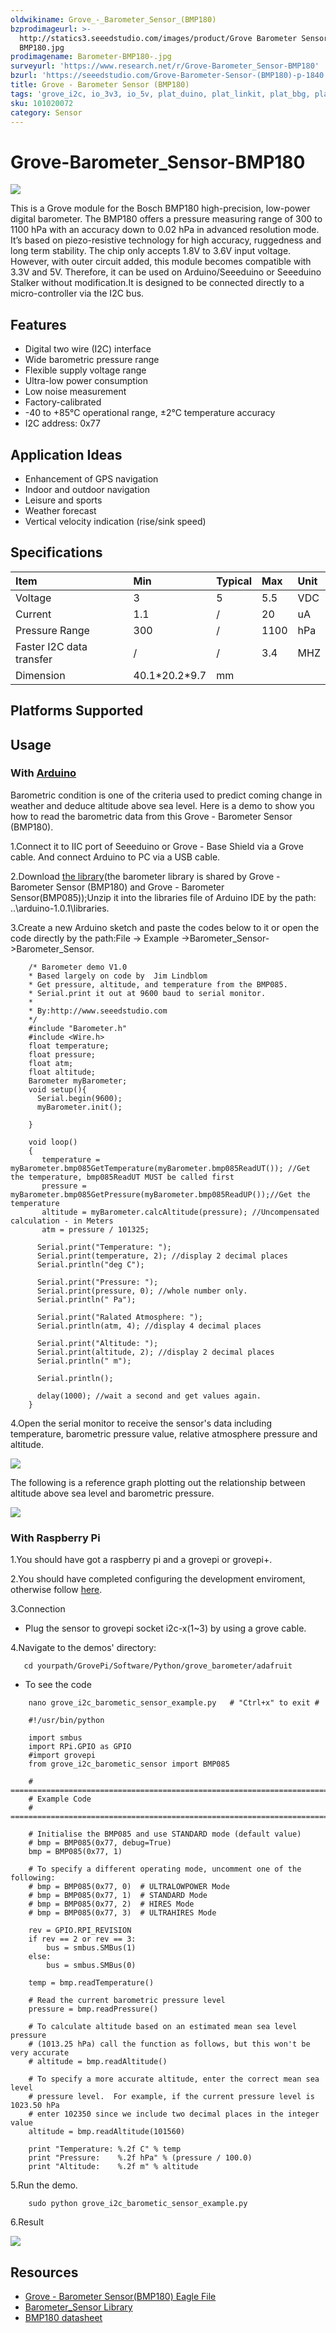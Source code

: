 ```yaml
---
oldwikiname: Grove_-_Barometer_Sensor_(BMP180)
bzprodimageurl: >-
  http://statics3.seeedstudio.com/images/product/Grove Barometer Sensor
  BMP180.jpg
prodimagename: Barometer-BMP180-.jpg
surveyurl: 'https://www.research.net/r/Grove-Barometer_Sensor-BMP180'
bzurl: 'https://seeedstudio.com/Grove-Barometer-Sensor-(BMP180)-p-1840.html'
title: Grove - Barometer Sensor (BMP180)
tags: 'grove_i2c, io_3v3, io_5v, plat_duino, plat_linkit, plat_bbg, plat_wio, plat_pi'
sku: 101020072
category: Sensor
---
```


# Grove-Barometer\_Sensor-BMP180

![](https://raw.githubusercontent.com/SeeedDocument/Grove-Barometer_Sensor-BMP180/master/img/Barometer-BMP180-.jpg)

This is a Grove module for the Bosch BMP180 high-precision, low-power digital barometer. The BMP180 offers a pressure measuring range of 300 to 1100 hPa with an accuracy down to 0.02 hPa in advanced resolution mode. It’s based on piezo-resistive technology for high accuracy, ruggedness and long term stability. The chip only accepts 1.8V to 3.6V input voltage. However, with outer circuit added, this module becomes compatible with 3.3V and 5V. Therefore, it can be used on Arduino/Seeeduino or Seeeduino Stalker without modification.It is designed to be connected directly to a micro-controller via the I2C bus.

## Features

* Digital two wire \(I2C\) interface
* Wide barometric pressure range
* Flexible supply voltage range
* Ultra-low power consumption
* Low noise measurement
* Factory-calibrated
* -40 to +85°C operational range, ±2°C temperature accuracy
* I2C address: 0x77

## Application Ideas

* Enhancement of GPS navigation
* Indoor and outdoor navigation
* Leisure and sports
* Weather forecast
* Vertical velocity indication \(rise/sink speed\)

## Specifications

|  Item |  Min |  Typical |  Max |  Unit |
| :--- | :--- | :--- | :--- | :--- |
|  Voltage |  3 |  5 |  5.5 |  VDC |
|  Current |  1.1 |  / |  20 |  uA |
|  Pressure Range |  300 |  / |  1100 |  hPa |
|  Faster I2C data transfer |  / |  / |  3.4 |  MHZ |
|  Dimension |  40.1\*20.2\*9.7 |  mm |  |  |

## Platforms Supported

## Usage

### With [Arduino](/Arduino)

Barometric condition is one of the criteria used to predict coming change in weather and deduce altitude above sea level. Here is a demo to show you how to read the barometric data from this Grove - Barometer Sensor \(BMP180\).

1.Connect it to IIC port of Seeeduino or Grove - Base Shield via a Grove cable. And connect Arduino to PC via a USB cable.

2.Download [the library](https://github.com/Seeed-Studio/Grove_Barometer_Sensor)\(the barometer library is shared by Grove - Barometer Sensor \(BMP180\) and Grove - Barometer Sensor\(BMP085\)\);Unzip it into the libraries file of Arduino IDE by the path: ..\arduino-1.0.1\libraries.

3.Create a new Arduino sketch and paste the codes below to it or open the code directly by the path:File -&gt; Example -&gt;Barometer\_Sensor-&gt;Barometer\_Sensor.

```text
    /* Barometer demo V1.0
    * Based largely on code by  Jim Lindblom
    * Get pressure, altitude, and temperature from the BMP085.
    * Serial.print it out at 9600 baud to serial monitor.
    *
    * By:http://www.seeedstudio.com
    */
    #include "Barometer.h"
    #include <Wire.h>
    float temperature;
    float pressure;
    float atm;
    float altitude;
    Barometer myBarometer;
    void setup(){
      Serial.begin(9600);
      myBarometer.init();

    }

    void loop()
    {
       temperature = myBarometer.bmp085GetTemperature(myBarometer.bmp085ReadUT()); //Get the temperature, bmp085ReadUT MUST be called first
       pressure = myBarometer.bmp085GetPressure(myBarometer.bmp085ReadUP());//Get the temperature
       altitude = myBarometer.calcAltitude(pressure); //Uncompensated calculation - in Meters
       atm = pressure / 101325;

      Serial.print("Temperature: ");
      Serial.print(temperature, 2); //display 2 decimal places
      Serial.println("deg C");

      Serial.print("Pressure: ");
      Serial.print(pressure, 0); //whole number only.
      Serial.println(" Pa");

      Serial.print("Ralated Atmosphere: ");
      Serial.println(atm, 4); //display 4 decimal places

      Serial.print("Altitude: ");
      Serial.print(altitude, 2); //display 2 decimal places
      Serial.println(" m");

      Serial.println();

      delay(1000); //wait a second and get values again.
    }
```

4.Open the serial monitor to receive the sensor's data including temperature, barometric pressure value, relative atmosphere pressure and altitude.

![](https://raw.githubusercontent.com/SeeedDocument/Grove-Barometer_Sensor-BMP180/master/img/Barometer_Sensor.jpg)

The following is a reference graph plotting out the relationship between altitude above sea level and barometric pressure.

![](https://raw.githubusercontent.com/SeeedDocument/Grove-Barometer_Sensor-BMP180/master/img/Pressure_and_Altitude.jpg)

### With Raspberry Pi

1.You should have got a raspberry pi and a grovepi or grovepi+.

2.You should have completed configuring the development enviroment, otherwise follow [here](/GrovePiPlus).

3.Connection

* Plug the sensor to grovepi socket i2c-x\(1~3\) by using a grove cable.

4.Navigate to the demos' directory:

```text
   cd yourpath/GrovePi/Software/Python/grove_barometer/adafruit
```

* To see the code

```text
    nano grove_i2c_barometic_sensor_example.py   # "Ctrl+x" to exit #
```

```text
    #!/usr/bin/python

    import smbus
    import RPi.GPIO as GPIO
    #import grovepi
    from grove_i2c_barometic_sensor import BMP085

    # ===========================================================================
    # Example Code
    # ===========================================================================

    # Initialise the BMP085 and use STANDARD mode (default value)
    # bmp = BMP085(0x77, debug=True)
    bmp = BMP085(0x77, 1)

    # To specify a different operating mode, uncomment one of the following:
    # bmp = BMP085(0x77, 0)  # ULTRALOWPOWER Mode
    # bmp = BMP085(0x77, 1)  # STANDARD Mode
    # bmp = BMP085(0x77, 2)  # HIRES Mode
    # bmp = BMP085(0x77, 3)  # ULTRAHIRES Mode

    rev = GPIO.RPI_REVISION
    if rev == 2 or rev == 3:
        bus = smbus.SMBus(1)
    else:
        bus = smbus.SMBus(0)

    temp = bmp.readTemperature()

    # Read the current barometric pressure level
    pressure = bmp.readPressure()

    # To calculate altitude based on an estimated mean sea level pressure
    # (1013.25 hPa) call the function as follows, but this won't be very accurate
    # altitude = bmp.readAltitude()

    # To specify a more accurate altitude, enter the correct mean sea level
    # pressure level.  For example, if the current pressure level is 1023.50 hPa
    # enter 102350 since we include two decimal places in the integer value
    altitude = bmp.readAltitude(101560)

    print "Temperature: %.2f C" % temp
    print "Pressure:    %.2f hPa" % (pressure / 100.0)
    print "Altitude:    %.2f m" % altitude
```

5.Run the demo.

```text
    sudo python grove_i2c_barometic_sensor_example.py
```

6.Result

![](https://raw.githubusercontent.com/SeeedDocument/Grove-Barometer_Sensor-BMP180/master/img/Grovepi_barometer_sensor_00.png)

## Resources

* [Grove - Barometer Sensor\(BMP180\) Eagle File](https://raw.githubusercontent.com/SeeedDocument/Grove-Barometer_Sensor-BMP180/master/res/Barometer_Sensor-BMP180-Eagle_File.zip)
* [Barometer\_Sensor Library](https://github.com/Seeed-Studio/Grove_Barometer_Sensor)
* [BMP180 datasheet](https://raw.githubusercontent.com/SeeedDocument/Grove-Barometer_Sensor-BMP180/master/res/BMP180.pdf)

